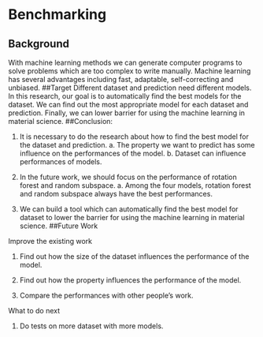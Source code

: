 # Benchmarking
## Background
With machine learning methods we can generate computer programs to solve problems which are too complex to write manually.  Machine learning has several advantages including fast, adaptable, self-correcting and unbiased. 
##Target
Different dataset and prediction need different models. In this research, our goal is to automatically find the best models for the dataset. We can find out the most appropriate model for each dataset and prediction. Finally, we can lower barrier for using the machine learning in material science. 
##Conclusion:
1. It is necessary to do the research about how to find the best model for the dataset and prediction.
	a. The property we want to predict has some influence on the 	performances of the model.
	b. Dataset can influence performances of models.
  
2. In the future work, we should focus on the performance of rotation forest and random subspace.
 	a. Among the four models, rotation forest and random subspace always have the best performances.
  
3. We can build a tool which can automatically find the best model for dataset to lower the barrier for using the machine learning in material science. 
##Future Work

Improve the existing work
1. Find out how the size of the dataset influences the performance of the model.

2. Find out how the property influences the performance of the model.

3. Compare the performances with other people’s work.

What to do next
1. Do tests on more dataset with more models.


